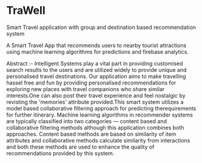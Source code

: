 # TraWell
Smart Travel application with group and destination based recommendation system


A Smart Travel App that recommends users to nearby tourist attractions  using machine learning algorithms for predictions and firebase analytics.


Abstract :- Intelligent Systems play a vital part in providing customised search results to the users and are utilized widely to provide unique and personalised travel destinations. Our application aims to make travelling hassel free and fun by providing personalised recommendations for exploring new places with travel companions who share similar interests.One can also post their travel experience and feel nostalgic by revisting the 'memories' attribute provided.This smart system utilizes a model based collaborative filtering approach for predicting therequirements for further itinerary. Machine learning algorithms in recommender systems are typically classified into two categories — content based and collaborative filtering methods although this application combines both approaches. Content based methods are based on similarity of item attributes and collaborative methods calculate similarity from interactions and both these methods are used to enhance the quality of recommendations provided by this system.
